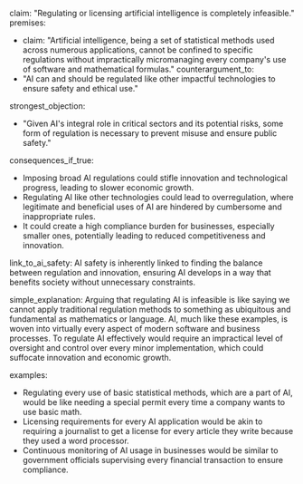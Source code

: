 claim: "Regulating or licensing artificial intelligence is completely infeasible."
premises:
  - claim: "Artificial intelligence, being a set of statistical methods used across numerous applications, cannot be confined to specific regulations without impractically micromanaging every company's use of software and mathematical formulas."
counterargument_to:
  - "AI can and should be regulated like other impactful technologies to ensure safety and ethical use."

strongest_objection:
  - "Given AI's integral role in critical sectors and its potential risks, some form of regulation is necessary to prevent misuse and ensure public safety."

consequences_if_true:
  - Imposing broad AI regulations could stifle innovation and technological progress, leading to slower economic growth.
  - Regulating AI like other technologies could lead to overregulation, where legitimate and beneficial uses of AI are hindered by cumbersome and inappropriate rules.
  - It could create a high compliance burden for businesses, especially smaller ones, potentially leading to reduced competitiveness and innovation.

link_to_ai_safety:
  AI safety is inherently linked to finding the balance between regulation and innovation, ensuring AI develops in a way that benefits society without unnecessary constraints.

simple_explanation:
  Arguing that regulating AI is infeasible is like saying we cannot apply traditional regulation methods to something as ubiquitous and fundamental as mathematics or language. AI, much like these examples, is woven into virtually every aspect of modern software and business processes. To regulate AI effectively would require an impractical level of oversight and control over every minor implementation, which could suffocate innovation and economic growth.

examples:
  - Regulating every use of basic statistical methods, which are a part of AI, would be like needing a special permit every time a company wants to use basic math.
  - Licensing requirements for every AI application would be akin to requiring a journalist to get a license for every article they write because they used a word processor.
  - Continuous monitoring of AI usage in businesses would be similar to government officials supervising every financial transaction to ensure compliance.